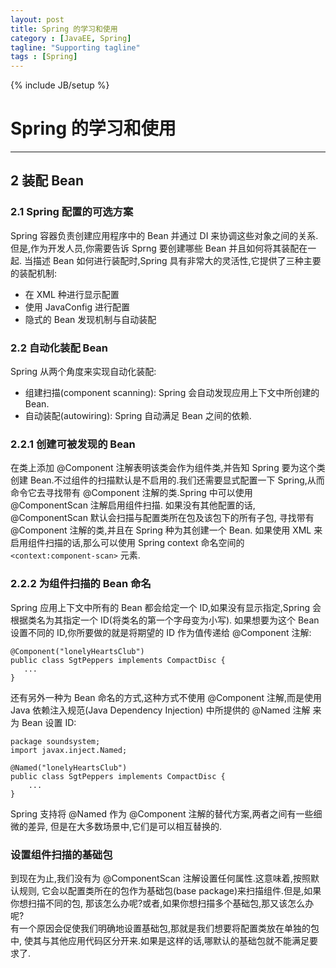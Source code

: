 ```yaml
---
layout: post
title: Spring 的学习和使用
category : [JavaEE, Spring]
tagline: "Supporting tagline"
tags : [Spring]
---
```

{% include JB/setup %}
# Spring 的学习和使用
---

<!--break-->


## 2 装配 Bean 
### 2.1 Spring 配置的可选方案 
Spring 容器负责创建应用程序中的 Bean 并通过 DI 来协调这些对象之间的关系.
但是,作为开发人员,你需要告诉 Sprng 要创建哪些 Bean 并且如何将其装配在一起.
当描述 Bean 如何进行装配时,Spring 具有非常大的灵活性,它提供了三种主要的装配机制: 
- 在 XML 种进行显示配置 
- 使用 JavaConfig 进行配置 
- 隐式的 Bean 发现机制与自动装配 

### 2.2 自动化装配 Bean 
Spring 从两个角度来实现自动化装配: 
- 组建扫描(component scanning): Spring 会自动发现应用上下文中所创建的 Bean. 
- 自动装配(autowiring): Spring 自动满足 Bean 之间的依赖. 

### 2.2.1 创建可被发现的 Bean 
在类上添加 @Component 注解表明该类会作为组件类,并告知 Spring 要为这个类
创建 Bean.不过组件的扫描默认是不启用的.我们还需要显式配置一下 Spring,从而命令它去寻找带有
 @Component 注解的类.Spring 中可以使用 @ComponentScan 注解启用组件扫描. 
如果没有其他配置的话, @ComponentScan 默认会扫描与配置类所在包及该包下的所有子包,
寻找带有 @Component 注解的类,并且在 Spring 种为其创建一个 Bean. 
如果使用 XML 来启用组件扫描的话,那么可以使用 Spring context 命名空间的
`<context:component-scan>` 元素. 

### 2.2.2 为组件扫描的 Bean 命名 
Spring 应用上下文中所有的 Bean 都会给定一个 ID,如果没有显示指定,Spring
会根据类名为其指定一个 ID(将类名的第一个字母变为小写). 
如果想要为这个 Bean 设置不同的 ID,你所要做的就是将期望的 ID 作为值传递给
 @Component 注解: 
 ``` 
 @Component("lonelyHeartsClub")
 public class SgtPeppers implements CompactDisc {
    ...
 }
 ``` 
还有另外一种为 Bean 命名的方式,这种方式不使用 @Component 注解,而是使用
Java 依赖注入规范(Java Dependency Injection) 中所提供的 @Named 注解
来为 Bean 设置 ID: 
``` 
package soundsystem; 
import javax.inject.Named;

@Named("lonelyHeartsClub") 
public class SgtPeppers implements CompactDisc {
    ...
}
``` 
Spring 支持将 @Named 作为 @Component 注解的替代方案,两者之间有一些细微的差异,
但是在大多数场景中,它们是可以相互替换的. 

### 设置组件扫描的基础包 
到现在为止,我们没有为 @ComponentScan 注解设置任何属性.这意味着,按照默认规则,
它会以配置类所在的包作为基础包(base package)来扫描组件.但是,如果你想扫描不同的包,
那该怎么办呢?或者,如果你想扫描多个基础包,那又该怎么办呢?  
有一个原因会促使我们明确地设置基础包,那就是我们想要将配置类放在单独的包中,
使其与其他应用代码区分开来.如果是这样的话,哪默认的基础包就不能满足要求了.  

